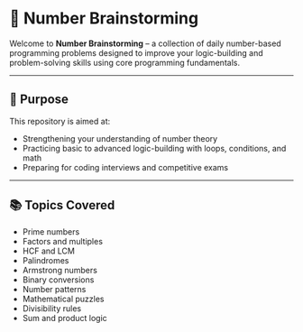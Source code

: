 # 🧠 Number Brainstorming

Welcome to **Number Brainstorming** – a collection of daily number-based programming problems designed to improve your logic-building and problem-solving skills using core programming fundamentals.

---

## 🚀 Purpose

This repository is aimed at:
- Strengthening your understanding of number theory
- Practicing basic to advanced logic-building with loops, conditions, and math
- Preparing for coding interviews and competitive exams

---

## 📚 Topics Covered

- Prime numbers
- Factors and multiples
- HCF and LCM
- Palindromes
- Armstrong numbers
- Binary conversions
- Number patterns
- Mathematical puzzles
- Divisibility rules
- Sum and product logic
